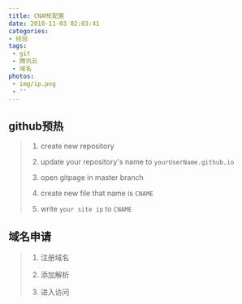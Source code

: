 ```yaml
---
title: CNAME配置
date: 2018-11-03 02:03:41
categories:
- 经验
tags:
 - git
 - 腾讯云
 - 域名
photos:
 - img/ip.png
 - ''
---
```


## github预热

> 1. create new repository
>
> 2. update your repository's name to `yourUserName.github.io`
>
> 3. open gitpage in master branch
>
> 4. create new file that name is `CNAME`
>
> 5. write `your site ip` to `CNAME`

## 域名申请

> 1. 注册域名
>
> 2. 添加解析
>
> 3. 进入访问
